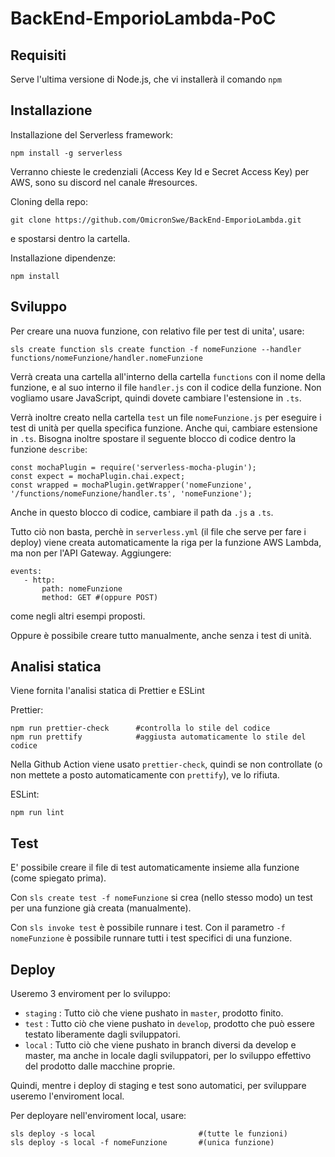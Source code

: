 # BackEnd-EmporioLambda-PoC

## Requisiti

Serve l'ultima versione di Node.js, che vi installerà il comando `npm`

## Installazione

Installazione del Serverless framework:

```
npm install -g serverless
```

Verranno chieste le credenziali (Access Key Id e Secret Access Key) per AWS, sono su discord nel canale #resources.

Cloning della repo:

```
git clone https://github.com/OmicronSwe/BackEnd-EmporioLambda.git
```

e spostarsi dentro la cartella.

Installazione dipendenze:

```
npm install
```

## Sviluppo

Per creare una nuova funzione, con relativo file per test di unita', usare:

```
sls create function sls create function -f nomeFunzione --handler functions/nomeFunzione/handler.nomeFunzione
```

Verrà creata una cartella all'interno della cartella `functions` con il nome della funzione, e al suo interno il file `handler.js` con il codice della funzione.
Non vogliamo usare JavaScript, quindi dovete cambiare l'estensione in `.ts`.

Verrà inoltre creato nella cartella `test` un file `nomeFunzione.js` per eseguire i test di unità per quella specifica funzione.
Anche qui, cambiare estensione in `.ts`. Bisogna inoltre spostare il seguente blocco di codice dentro la funzione `describe`:

```
const mochaPlugin = require('serverless-mocha-plugin');
const expect = mochaPlugin.chai.expect;
const wrapped = mochaPlugin.getWrapper('nomeFunzione', '/functions/nomeFunzione/handler.ts', 'nomeFunzione');
```

Anche in questo blocco di codice, cambiare il path da `.js` a `.ts`.

Tutto ciò non basta, perchè in `serverless.yml` (il file che serve per fare i deploy) viene creata automaticamente la riga per la funzione AWS Lambda, ma non per l'API Gateway. Aggiungere:

```
events:
   - http:
       path: nomeFunzione
       method: GET #(oppure POST)
```

come negli altri esempi proposti.

Oppure è possibile creare tutto manualmente, anche senza i test di unità.

## Analisi statica

Viene fornita l'analisi statica di Prettier e ESLint

Prettier:

```
npm run prettier-check      #controlla lo stile del codice
npm run prettify            #aggiusta automaticamente lo stile del codice
```

Nella Github Action viene usato `prettier-check`, quindi se non controllate (o non mettete a posto automaticamente con `prettify`), ve lo rifiuta.

ESLint:

```
npm run lint
```

## Test

E' possibile creare il file di test automaticamente insieme alla funzione (come spiegato prima).

Con `sls create test -f nomeFunzione` si crea (nello stesso modo) un test per una funzione già creata (manualmente).

Con `sls invoke test` è possibile runnare i test. Con il parametro `-f nomeFunzione` è possibile runnare tutti i test specifici di una funzione.

## Deploy

Useremo 3 enviroment per lo sviluppo:

- `staging` : Tutto ciò che viene pushato in `master`, prodotto finito.
- `test` : Tutto ciò che viene pushato in `develop`, prodotto che può essere testato liberamente dagli sviluppatori.
- `local` : Tutto ciò che viene pushato in branch diversi da develop e master, ma anche in locale dagli sviluppatori, per lo sviluppo effettivo del prodotto dalle macchine proprie.

Quindi, mentre i deploy di staging e test sono automatici, per sviluppare useremo l'enviroment local.

Per deployare nell'enviroment local, usare:

```
sls deploy -s local                       #(tutte le funzioni)
sls deploy -s local -f nomeFunzione       #(unica funzione)
```
